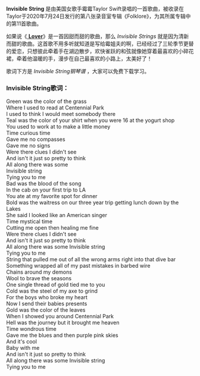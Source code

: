 

**Invisible String** 是由美国女歌手霉霉Taylor
Swift录唱的一首歌曲，被收录在Taylor于2020年7月24日发行的第八张录音室专辑《Folklore》，为其所属专辑中的第11首歌曲。

如果说《[ **Lover**](Music-10812-Lover-Taylor-Swift.html "Lover")》是一首因甜而甜的歌曲，那么
_Invisible Strings_
就是因为清新而甜的歌曲。这首歌不用多听就知道是写给霉姐夫的啊，已经经过了三轮季节更替的爱恋，只想彼此牵着手在湖边散步，欢快雀跃的和弦就像她穿着最喜欢的小碎花裙，牵着他温暖的手，漫步在自己最喜欢的小路上，太美好了！

歌词下方是 _Invisible String钢琴谱_ ，大家可以免费下载学习。

### Invisible String歌词：

Green was the color of the grass  
Where I used to read at Centennial Park  
I used to think I would meet somebody there  
Teal was the color of your shirt when you were 16 at the yogurt shop  
You used to work at to make a little money  
Time curious time  
Gave me no compasses  
Gave me no signs  
Were there clues I didn't see  
And isn't it just so pretty to think  
All along there was some  
Invisible string  
Tying you to me  
Bad was the blood of the song  
In the cab on your first trip to LA  
You ate at my favorite spot for dinner  
Bold was the waitress on our three year trip getting lunch down by the Lakes  
She said I looked like an American singer  
Time mystical time  
Cutting me open then healing me fine  
Were there clues I didn't see  
And isn't it just so pretty to think  
All along there was some Invisible string  
Tying you to me  
String that pulled me out of all the wrong arms right into that dive bar  
Something wrapped all of my past mistakes in barbed wire  
Chains around my demons  
Wool to brave the seasons  
One single thread of gold tied me to you  
Cold was the steel of my axe to grind  
For the boys who broke my heart  
Now I send their babies presents  
Gold was the color of the leaves  
When I showed you around Centennial Park  
Hell was the journey but it brought me heaven  
Time wondrous time  
Gave me the blues and then purple pink skies  
And it's cool  
Baby with me  
And isn't it just so pretty to think  
All along there was some Invisible string  
Tying you to me

